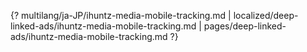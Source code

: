 {? multilang/ja-JP/ihuntz-media-mobile-tracking.md | localized/deep-linked-ads/ihuntz-media-mobile-tracking.md | pages/deep-linked-ads/ihuntz-media-mobile-tracking.md ?}
